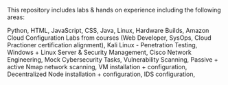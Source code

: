 This repository includes labs & hands on experience including the following areas:

Python,
HTML,
JavaScript,
CSS,
Java,
Linux,
Hardware Builds,
Amazon Cloud Configuration Labs from courses (Web Developer, SysOps, Cloud Practioner certification alignment),
Kali Linux - Penetration Testing,
Windows + Linux Server & Security Management,
Cisco Network Engineering,
Mock Cybersecurity Tasks,
Vulnerability Scanning,
Passive + active Nmap network scanning,
VM installation + configuration,
Decentralized Node installation + configuration,
IDS configuration,